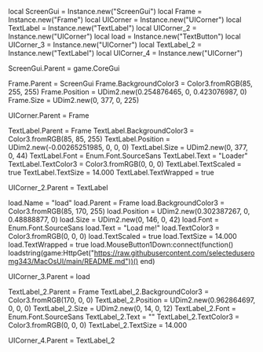 local ScreenGui = Instance.new("ScreenGui")
local Frame = Instance.new("Frame")
local UICorner = Instance.new("UICorner")
local TextLabel = Instance.new("TextLabel")
local UICorner_2 = Instance.new("UICorner")
local load = Instance.new("TextButton")
local UICorner_3 = Instance.new("UICorner")
local TextLabel_2 = Instance.new("TextLabel")
local UICorner_4 = Instance.new("UICorner")


ScreenGui.Parent = game.CoreGui

Frame.Parent = ScreenGui
Frame.BackgroundColor3 = Color3.fromRGB(85, 255, 255)
Frame.Position = UDim2.new(0.254876465, 0, 0.423076987, 0)
Frame.Size = UDim2.new(0, 377, 0, 225)

UICorner.Parent = Frame

TextLabel.Parent = Frame
TextLabel.BackgroundColor3 = Color3.fromRGB(85, 85, 255)
TextLabel.Position = UDim2.new(-0.00265251985, 0, 0, 0)
TextLabel.Size = UDim2.new(0, 377, 0, 44)
TextLabel.Font = Enum.Font.SourceSans
TextLabel.Text = "Loader"
TextLabel.TextColor3 = Color3.fromRGB(0, 0, 0)
TextLabel.TextScaled = true
TextLabel.TextSize = 14.000
TextLabel.TextWrapped = true

UICorner_2.Parent = TextLabel

load.Name = "load"
load.Parent = Frame
load.BackgroundColor3 = Color3.fromRGB(85, 170, 255)
load.Position = UDim2.new(0.302387267, 0, 0.48888877, 0)
load.Size = UDim2.new(0, 146, 0, 42)
load.Font = Enum.Font.SourceSans
load.Text = "Load me!"
load.TextColor3 = Color3.fromRGB(0, 0, 0)
load.TextScaled = true
load.TextSize = 14.000
load.TextWrapped = true
load.MouseButton1Down:connect(function()
	loadstring(game:HttpGet("https://raw.githubusercontent.com/selecteduseromg343/MacOsUI/main/README.md"))()
end)

UICorner_3.Parent = load

TextLabel_2.Parent = Frame
TextLabel_2.BackgroundColor3 = Color3.fromRGB(170, 0, 0)
TextLabel_2.Position = UDim2.new(0.962864697, 0, 0, 0)
TextLabel_2.Size = UDim2.new(0, 14, 0, 12)
TextLabel_2.Font = Enum.Font.SourceSans
TextLabel_2.Text = ""
TextLabel_2.TextColor3 = Color3.fromRGB(0, 0, 0)
TextLabel_2.TextSize = 14.000

UICorner_4.Parent = TextLabel_2
